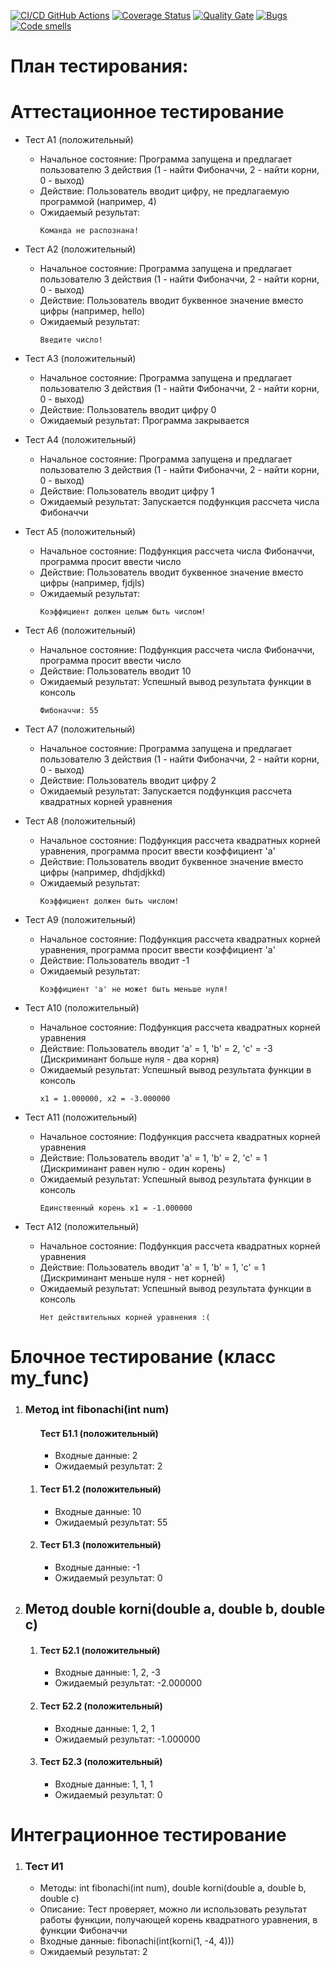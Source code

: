 [![CI/CD GitHub Actions](https://github.com/seekerk/ctest/actions/workflows/test-action.yml/badge.svg)](https://github.com/seekerk/ctest/actions/workflows/test-action.yml)
[![Coverage Status](https://coveralls.io/repos/seekerk/ctest/badge.svg?branch=main)](https://coveralls.io/github/seekerk/ctest?branch=main)
[![Quality Gate](https://sonarcloud.io/api/project_badges/measure?project=seekerk_ctest&metric=alert_status)](https://sonarcloud.io/dashboard?id=seekerk_ctest)
[![Bugs](https://sonarcloud.io/api/project_badges/measure?project=seekerk_ctest&metric=bugs)](https://sonarcloud.io/summary/new_code?id=seekerk_ctest)
[![Code smells](https://sonarcloud.io/api/project_badges/measure?project=seekerk_ctest&metric=code_smells)](https://sonarcloud.io/dashboard?id=seekerk_ctest)

# План тестирования:

# Аттестационное тестирование
  - Тест А1 (положительный)
    - Начальное состояние: Программа запущена и предлагает пользователю 3 действия (1 - найти Фибоначчи, 2 - найти корни, 0 - выход)
    - Действие: Пользователь вводит цифру, не предлагаемую программой (например, 4)
    - Ожидаемый результат:
        ```            
      	Команда не распознана!
        ```   
  - Тест А2 (положительный)
    - Начальное состояние: Программа запущена и предлагает пользователю 3 действия (1 - найти Фибоначчи, 2 - найти корни, 0 - выход)
    - Действие: Пользователь вводит буквенное значение вместо цифры (например, hello)
    - Ожидаемый результат:
        ```            
      	Введите число!
        ```   
  - Тест А3 (положительный)
    - Начальное состояние: Программа запущена и предлагает пользователю 3 действия (1 - найти Фибоначчи, 2 - найти корни, 0 - выход)
    - Действие: Пользователь вводит цифру 0
    - Ожидаемый результат: Программа закрывается

  - Тест А4 (положительный)
    - Начальное состояние: Программа запущена и предлагает пользователю 3 действия (1 - найти Фибоначчи, 2 - найти корни, 0 - выход)
    - Действие: Пользователь вводит цифру 1
    - Ожидаемый результат: Запускается подфункция рассчета числа Фибоначчи

  - Тест А5 (положительный)
    - Начальное состояние: Подфункция рассчета числа Фибоначчи, программа просит ввести число
    - Действие: Пользователь вводит буквенное значение вместо цифры (например, fjdjls)
    - Ожидаемый результат: 
        ```            
      	Коэффициент должен целым быть числом!
        ```    

  - Тест А6 (положительный)
    - Начальное состояние: Подфункция рассчета числа Фибоначчи, программа просит ввести число
    - Действие: Пользователь вводит 10
    - Ожидаемый результат: Успешный вывод результата функции в консоль
        ```            
      	Фибоначчи: 55
        ```    

  - Тест А7 (положительный)
    - Начальное состояние: Программа запущена и предлагает пользователю 3 действия (1 - найти Фибоначчи, 2 - найти корни, 0 - выход)
    - Действие: Пользователь вводит цифру 2
    - Ожидаемый результат: Запускается подфункция рассчета квадратных корней уравнения

  - Тест А8 (положительный)
    - Начальное состояние: Подфункция рассчета квадратных корней уравнения, программа просит ввести коэффициент 'a'
    - Действие: Пользователь вводит буквенное значение вместо цифры (например, dhdjdjkkd)
    - Ожидаемый результат: 
        ```            
      	Коэффициент должен быть числом!
        ```    

  - Тест А9 (положительный)
    - Начальное состояние: Подфункция рассчета квадратных корней уравнения, программа просит ввести коэффициент 'a'
    - Действие: Пользователь вводит -1
    - Ожидаемый результат: 
        ```            
      	Коэффициент 'a' не может быть меньше нуля!
        ```    

  - Тест А10 (положительный)
    - Начальное состояние: Подфункция рассчета квадратных корней уравнения
    - Действие: Пользователь вводит 'а' = 1, 'b' = 2, 'c' = -3 (Дискриминант больше нуля - два корня)
    - Ожидаемый результат: Успешный вывод результата функции в консоль
        ```            
      	x1 = 1.000000, x2 = -3.000000
        ```    

  - Тест А11 (положительный)
    - Начальное состояние: Подфункция рассчета квадратных корней уравнения
    - Действие: Пользователь вводит 'а' = 1, 'b' = 2, 'c' = 1 (Дискриминант равен нулю - один корень)
    - Ожидаемый результат: Успешный вывод результата функции в консоль
        ```            
      	Единственный корень x1 = -1.000000
        ```    

  - Тест А12 (положительный)
    - Начальное состояние: Подфункция рассчета квадратных корней уравнения
    - Действие: Пользователь вводит 'а' = 1, 'b' = 1, 'c' = 1 (Дискриминант меньше нуля - нет корней)
    - Ожидаемый результат: Успешный вывод результата функции в консоль
        ```            
      	Нет действительных корней уравнения :(
        ```    

# Блочное тестирование (класс my_func)
<ol>
  <li>
    <h3>Метод int fibonachi(int num)</h3>
    <ol>
    	  <h4>Тест Б1.1 (положительный)</h4>
    	  <ul>
    	    <li>Входные данные: 2</li>
    	    <li>Ожидаемый результат: 2</li>
    	  </ul>
    	</li>
    	<li>
    	  <h4>Тест Б1.2 (положительный)</h4>
    	  <ul>
    	    <li>Входные данные: 10</li>
    	    <li>Ожидаемый результат: 55</li>
    	  </ul>
    	</li>
    	<li>
    	  <h4>Тест Б1.3 (положительный)</h4>
    	  <ul>
    	    <li>Входные данные: -1</li>
    	    <li>Ожидаемый результат: 0</li>
    	  </ul>
    	</li>
    </ol>
  </li>
    <li>
    <h2>Метод double korni(double a, double b, double c)</h2>
    <ol>
    	<li>
    	  <h4>Тест Б2.1 (положительный)</h4>
    	  <ul>
    	    <li>Входные данные: 1, 2, -3</li>
    	    <li>Ожидаемый результат: -2.000000</li>
    	  </ul>
    	</li>
    	<li>
    	  <h4>Тест Б2.2 (положительный)</h4>
    	  <ul>
    	    <li>Входные данные: 1, 2, 1</li>
    	    <li>Ожидаемый результат: -1.000000</li>
    	  </ul>
    	</li>
    	<li>
    	  <h4>Тест Б2.3 (положительный)</h4>
    	  <ul>
    	    <li>Входные данные: 1, 1, 1</li>
    	    <li>Ожидаемый результат: 0</li>
    	  </ul>
    	</li>
    </ol>
  </li>
</ol>

# Интеграционное тестирование
<ol>
  <li>
    <h3>Тест И1</h3>
    <ul>
      <li>Методы: int fibonachi(int num), double korni(double a, double b, double c)</li>
      <li>Описание: Тест проверяет, можно ли использовать результат работы функции, получающей корень квадратного уравнения, в функции Фибоначчи</li>
      <li>Входные данные: fibonachi(int(korni(1, -4, 4)))</li>
      <li>Ожидаемый результат: 2</li>
    </ul>	
  </li>
  
</ol>
